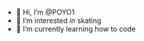 - 👋 Hi, I’m @POYO1
- 👀 I’m interested in skating
- 🌱 I’m currently learning how to code

<!---
POYO1/POYO1 is a ✨ special ✨ repository because its `README.md` (this file) appears on your GitHub profile.
You can click the Preview link to take a look at your changes.
--->
